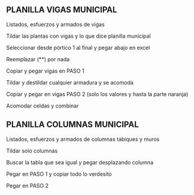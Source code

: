 ## PLANILLA VIGAS MUNICIPAL

Listados, esfuerzos y armados de vigas

Tildar las plantas con vigas y lo que dice planilla municipal

Seleccionar desde pórtico 1 al final y pegar abajo en excel 

Reemplazar (**) por nada

Copìar y pegar vigas en PASO 1

Tildar y destildar cualquier armadura y se acomoda

Copiar y pegar en vigas PASO 2 (solo los valores y hasta la parte naranja)

Acomodar celdas y combinar

## PLANILLA COLUMNAS MUNICIPAL

Listados, esfuerzos y armados de columnas tabiques y muros

Tildar solo columnas

Buscar la tabla que sea igual y pegar desplazando columna 

Pegar en PASO 1 y copiar todo lo verdesito

Pegar en PASO 2
